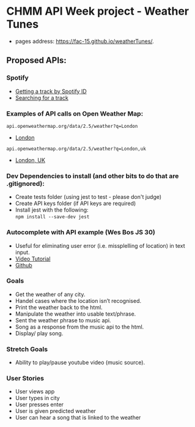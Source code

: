 # CHMM API Week project - Weather Tunes

- pages address: https://fac-15.github.io/weatherTunes/.

## Proposed APIs:

### Spotify
 - [Getting a track by Spotify ID](https://developer.spotify.com/documentation/web-api/reference/tracks/get-track/)
 - [Searching for a track](https://developer.spotify.com/documentation/web-api/reference/search/search/)

### Examples of API calls on Open Weather Map:

```
api.openweathermap.org/data/2.5/weather?q=London
```

- [London](api.openweathermap.org/data/2.5/weather?q=London)


```
api.openweathermap.org/data/2.5/weather?q=London,uk
```
- [London, UK](api.openweathermap.org/data/2.5/weather?q=London,uk)


### Dev Dependencies to install (and other bits to do that are .gitignored):
- Create tests folder (using jest to test - please don't judge)
- Create API keys folder (if API keys are required)
- Install jest with the following:  
    ```npm install --save-dev jest```


### Autocomplete with API example (Wes Bos JS 30)
 - Useful for eliminating user error (i.e. missplelling of location) in text input.
 - [Video Tutorial](https://www.youtube.com/watch?v=y4gZMJKAeWs)
 - [Github](https://github.com/wesbos/JavaScript30/tree/master/06%20-%20Type%20Ahead)

### Goals
- Get the weather of any city.
- Handel cases where the location isn’t recognised.
- Print the weather back to the html.
- Manipulate the weather into usable text/phrase.
- Sent the weather phrase to music api.
- Song as a response from the music api to the html.
- Display/ play song.

### Stretch Goals
- Ability to play/pause youtube video (music source).

### User Stories
- User views app
- User types in city
- User presses enter
- User is given predicted weather
- User can hear a song that is linked to the weather
